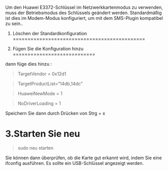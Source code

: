 Um den Huawei E3372-Schlüssel im Netzwerkkartenmodus zu verwenden, muss der Betriebsmodus des Schlüssels geändert werden.
Standardmäßig ist dies im Modem-Modus konfiguriert, um mit dem SMS-Plugin kompatibel zu sein..

1. Löschen der Standardkonfiguration 
=============================================

> 

2. Fügen Sie die Konfiguration hinzu 
============================

> 

dann füge dies hinzu :

> TargetVendor = 0x12d1

> TargetProductList=“14db,14dc”

> HuaweiNewMode = 1

> NoDriverLoading = 1

Speichern Sie dann durch Drücken von Strg + x

3.Starten Sie neu 
=========

> sudo neu starten

Sie können dann überprüfen, ob die Karte gut erkannt wird, indem Sie eine ifconfig ausführen. Es sollte ein USB-Schlüssel angezeigt werden.


